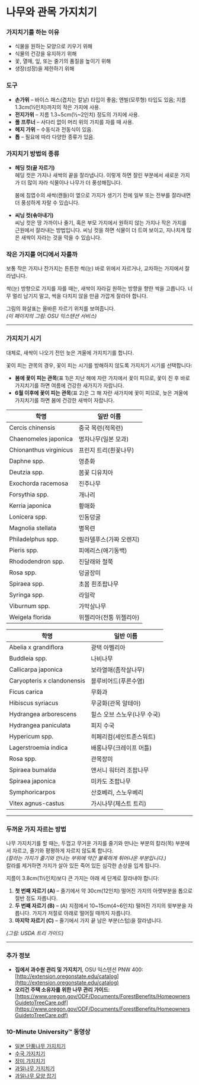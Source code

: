 # 나무와 관목 가지치기

### 가지치기를 하는 이유

- 식물을 원하는 모양으로 키우기 위해
- 식물의 건강을 유지하기 위해
- 꽃, 열매, 잎, 또는 줄기의 품질을 높이기 위해
- 생장(성장)을 제한하기 위해

### 도구

- **손가위** – 바이스 패스(겹치는 칼날) 타입이 좋음; 앤빌(모루형) 타입도 있음; 지름 1.3cm(½인치)까지의 작은 가지에 사용.
- **전지가위** – 지름 1.3~5cm(½~2인치) 정도의 가지에 사용.
- **폴 프루너** – 사다리 없이 머리 위의 가지를 자를 때 사용.
- **헤지 가위** – 수동식과 전동식이 있음.
- **톱** – 필요에 따라 다양한 종류가 있음.

### 가지치기 방법의 종류

- **헤딩 컷(끝 자르기)**  
  헤딩 컷은 가지나 새싹의 끝을 잘라냅니다. 이렇게 하면 잘린 부분에서 새로운 가지가 더 많이 자라 식물이나 나무가 더 풍성해집니다.

  봄에 침엽수의 새싹(캔들)이 옆으로 가지가 생기기 전에 일부 또는 전부를 잘라내면 더 풍성하게 자랄 수 있습니다.

- **씨닝 컷(솎아내기)**  
  씨닝 컷은 땅 가까이나 줄기, 혹은 부모 가지에서 원하지 않는 가지나 작은 가지를 근원에서 잘라내는 방법입니다. 씨닝 컷을 하면 식물이 더 트여 보이고, 지나치게 많은 새싹이 자라는 것을 막을 수 있습니다.

### 작은 가지를 어디에서 자를까

보통 작은 가지나 잔가지는 튼튼한 싹(눈) 바로 위에서 자르거나, 교차하는 가지에서 잘라냅니다.

싹(눈) 방향으로 가지를 자를 때는, 새싹이 자라길 원하는 방향을 향한 싹을 고릅니다. 너무 멀리 남기지 말고, 싹을 다치지 않을 만큼 가깝게 잘라야 합니다.

그림의 화살표는 올바른 자르기 위치를 보여줍니다.  
*(이 페이지의 그림: OSU 익스텐션 서비스)*

---

### 가지치기 시기

대체로, 새싹이 나오기 전인 늦은 겨울에 가지치기를 합니다.

꽃이 피는 관목의 경우, 꽃이 피는 시기를 방해하지 않도록 가지치기 시기를 선택합니다:

- **봄에 꽃이 피는 관목**(표 1)은 지난 해에 자란 가지에서 꽃이 피므로, 꽃이 진 후 바로 가지치기를 하면 여름에 건강한 새가지가 자랍니다.
- **6월 이후에 꽃이 피는 관목**(표 2)은 그 해 자란 새가지에 꽃이 피므로, 늦은 겨울에 가지치기를 하면 봄에 건강한 새싹이 자랍니다.


| 학명                       | 일반 이름                   |
|--------------------------|--------------------------|
| Cercis chinensis         | 중국 목련(적목련)           |
| Chaenomeles japonica     | 명자나무(일본 모과)         |
| Chionanthus virginicus   | 프린지 트리(흰꽃나무)        |
| Daphne spp.              | 영춘화                      |
| Deutzia spp.             | 봄꽃 디유치아               |
| Exochorda racemosa       | 진주나무                    |
| Forsythia spp.           | 개나리                      |
| Kerria japonica          | 황매화                      |
| Lonicera spp.            | 인동덩굴                    |
| Magnolia stellata        | 별목련                      |
| Philadelphus spp.        | 필라델푸스(가짜 오렌지)      |
| Pieris spp.              | 피에리스(애기동백)           |
| Rhododendron spp.        | 진달래와 철쭉                |
| Rosa spp.                | 덩굴장미                    |
| Spiraea spp.             | 초봄 흰조팝나무               |
| Syringa spp.             | 라일락                       |
| Viburnum spp.            | 가막살나무                   |
| Weigela florida          | 위젤리아(전통 위젤리아)        |


| 학명                        | 일반 이름                   |
|---------------------------|--------------------------|
| Abelia x grandiflora      | 광택 아벨리아                |
| Buddleia spp.             | 나비나무                     |
| Callicarpa japonica       | 보라열매(좀작살나무)           |
| Caryopteris x clandonensis| 블루비어드(푸른수염)            |
| Ficus carica              | 무화과                        |
| Hibiscus syriacus         | 무궁화(관목 알테아)             |
| Hydrangea arborescens     | 힐스 오브 스노우(나무 수국)      |
| Hydrangea paniculata      | 피지 수국                      |
| Hypericum spp.            | 히페리컴(세인트존스워트)         |
| Lagerstroemia indica      | 배롱나무(크레이프 머틀)          |
| Rosa spp.                 | 관목장미                        |
| Spiraea bumalda           | 앤서니 워터러 조팝나무            |
| Spiraea japonica          | 미카도 조팝나무                  |
| Symphoricarpos            | 산호베리, 스노우베리              |
| Vitex agnus-castus        | 가시나무(체스트 트리)             |

---

### 두꺼운 가지 자르는 방법

나무 가지치기를 할 때는, 두껍고 무거운 가지를 줄기와 만나는 부분의 칼라(목) 부분에서 자르고, 줄기와 평평하게 자르지 않도록 합니다.  
*(칼라는 가지가 줄기와 만나는 부위에 약간 불룩하게 튀어나온 부분입니다.)*  
칼라를 제거하면 가지가 살아 있든 죽어 있든 심각한 손상을 입게 됩니다.

지름이 3.8cm(1½인치)보다 큰 가지는 아래 세 단계로 잘라내야 합니다:

1. **첫 번째 자르기 (A)** – 줄기에서 약 30cm(12인치) 떨어진 가지의 아랫부분을 톱으로 절반 정도 자릅니다.
2. **두 번째 자르기 (B)** – (A) 지점에서 10~15cm(4~6인치) 떨어진 가지의 윗부분을 자릅니다. 가지가 저절로 아래로 떨어질 때까지 자릅니다.
3. **마지막 자르기 (C)** – 줄기에서 가지 끝 남은 부분(스텁)을 잘라냅니다.

*(그림: USDA 트리 가이드)*

---

### 추가 정보

- **집에서 과수원 관리 및 가지치기**, OSU 익스텐션 PNW 400: [http://extension.oregonstate.edu/catalog](http://extension.oregonstate.edu/catalog)
- **오리건 주택 소유자를 위한 나무 관리 가이드**: [https://www.oregon.gov/ODF/Documents/ForestBenefits/HomeownersGuidetoTreeCare.pdf](https://www.oregon.gov/ODF/Documents/ForestBenefits/HomeownersGuidetoTreeCare.pdf)

### 10-Minute University™ 동영상

- [일본 단풍나무 가지치기](https://www.youtube.com/watch?v=idg2XQjlJaA)
- [수국 가지치기](https://www.youtube.com/watch?v=zeBSLD-Y84Q)
- [장미 가지치기](https://www.youtube.com/watch?v=9Ois08vuz98)
- [과일나무 가지치기](https://www.youtube.com/watch?v=ZbVGhlG1LUA)
- [과일나무 모양 잡기](https://www.youtube.com/watch?v=XvXIqTQcCYI)
